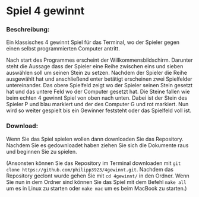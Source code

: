# Spiel 4 gewinnt

### Beschreibung:

Ein klassisches 4 gewinnt Spiel für das Terminal, wo der Spieler gegen einen selbst programmierten Computer antritt.  

Nach start des Programmes erscheint der Willkommensbildschirm.
Darunter steht die Aussage dass der Spieler eine Reihe zwischen eins und sieben auswählen soll um seinen Stein zu setzen.
Nachdem der Spieler die Reihe ausgewählt hat und anschließend enter betätigt erscheinen zwei Spielfelder untereinander. 
Das obere Spielfeld zeigt wo der Spieler seinen Stein gesetzt hat und das untere Feld wo der Computer gesetzt hat.
Die Steine fallen wie beim echten 4 gewinnt Spiel von oben nach unten. Dabei ist der Stein des Spieler P und blau markiert und der des Computer G und rot markiert.
Nun wird so weiter gespielt bis ein Gewinner feststeht oder das Spielfeld voll ist.

### Download:

Wenn Sie das Spiel spielen wollen dann downloaden Sie das Repository. Nachdem Sie es gedownloadet haben ziehen Sie sich die Dokumente raus und beginnen Sie zu spielen.

(Ansonsten können Sie das Repository im Terminal downloaden mit `git clone https://github.com/philipp3923/4gewinnt.git`. Nachdem das Repository geclont wurde gehen Sie mit `cd 4gewinnt/` in den Ordner. Wenn Sie nun in dem Ordner sind können Sie das Spiel mit dem Befehl `make all` um es in Linux zu starten oder `make mac` um es beim MacBook zu starten.)



